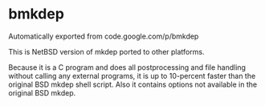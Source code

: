 # bmkdep
Automatically exported from code.google.com/p/bmkdep

This is NetBSD version of mkdep ported to other platforms.

Because it is a C program and does all postprocessing and file
handling without calling any external programs, it is up to
10-percent faster than the original BSD mkdep shell script. Also
it contains options not available in the original BSD mkdep.
